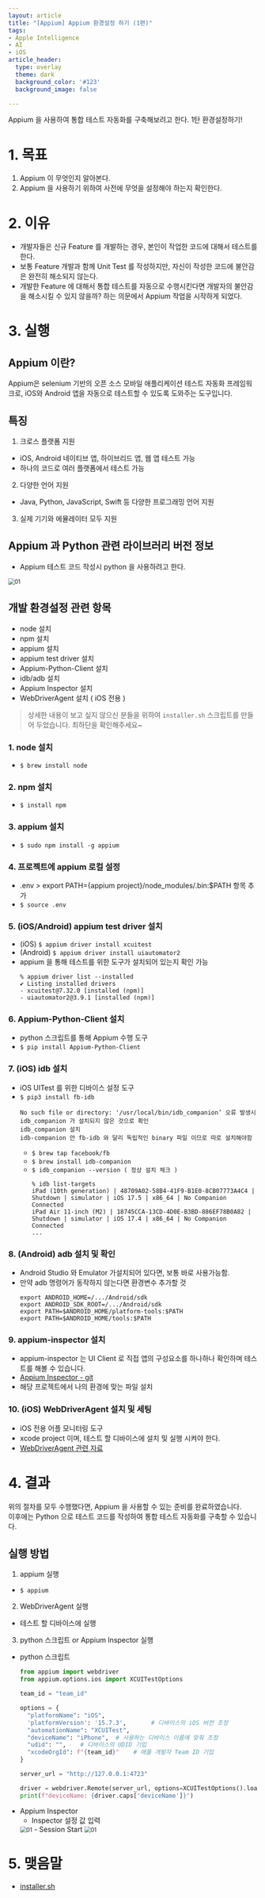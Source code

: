 ```yaml
---
layout: article
title: "[Appium] Appium 환경설정 하기 (1편)" 
tags:
- Apple Intelligence
- AI
- iOS
article_header:
  type: overlay
  theme: dark
  background_color: '#123'
  background_image: false

---
```


Appium 을 사용하여 통합 테스트 자동화를 구축해보려고 한다. 1탄 환경설정하기!

<!--more-->

# 1. 목표
1. Appium 이 무엇인지 알아본다.
2. Appium 을 사용하기 위하여 사전에 무엇을 설정해야 하는지 확인한다. 

# 2. 이유
- 개발자들은 신규 Feature 를 개발하는 경우, 본인이 작업한 코드에 대해서 테스트를 한다. 
- 보통 Feature 개발과 함께 Unit Test 를 작성하지만, 자신이 작성한 코드에 불안감은 완전히 해소되지 않는다.
- 개발한 Feature 에 대해서 통합 테스트를 자동으로 수행시킨다면 개발자의 불안감을 해소시킬 수 있지 않을까? 하는 의문에서 Appium 작업을 시작하게 되었다. 

# 3. 실행

## Appium 이란?
Appium은 selenium 기반의 오픈 소스 모바일 애플리케이션 테스트 자동화 프레임워크로, iOS와 Android 앱을 자동으로 테스트할 수 있도록 도와주는 도구입니다.

## 특징
1. 크로스 플랫폼 지원
  - iOS, Android 네이티브 앱, 하이브리드 앱, 웹 앱 테스트 가능
  - 하나의 코드로 여러 플랫폼에서 테스트 가능

2. 다양한 언어 지원
  - Java, Python, JavaScript, Swift 등 다양한 프로그래밍 언어 지원

3. 실제 기기와 에뮬레이터 모두 지원

## Appium 과 Python 관련 라이브러리 버전 정보
- Appium 테스트 코드 작성시 python 을 사용하려고 한다. 

<img src="https://github.com/gwonii/gwonii.github.io/blob/master/img/2025-03-03-Appium-Settings-Image/appium_1.png?raw=true" alt="01" style="zoom: 80%;" />

## 개발 환경설정 관련 항목
- node 설치
- npm 설치
- appium 설치
- appium test driver 설치
- Appium-Python-Client 설치
- idb/adb 설치
- Appium Inspector 설치
- WebDriverAgent 설치 ( iOS 전용 )

> 상세한 내용이 보고 싶지 않으신 분들을 위하여 `installer.sh` 스크립트를 만들어 두었습니다. 
> 최하단을 확인해주세요~

### 1. node 설치
- `$ brew install node`

### 2. npm 설치
- `$ install npm`

### 3. appium 설치
- `$ sudo npm install -g appium`

### 4. 프로젝트에 appium 로컬 설정
- .env > export PATH={appium project}/node_modules/.bin:$PATH 항목 추가
- `$ source .env`

### 5. (iOS/Android) appium test driver 설치
- (iOS) `$ appium driver install xcuitest`
- (Android) `$ appium driver install uiautomator2`
- appium 을 통해 테스트를 위한 도구가 설치되어 있는지 확인 가능
  ```shell
  % appium driver list --installed
  ✔ Listing installed drivers
  - xcuitest@7.32.0 [installed (npm)]
  - uiautomator2@3.9.1 [installed (npm)]
  ```

### 6. Appium-Python-Client 설치
- python 스크립트를 통해 Appium 수행 도구
- `$ pip install Appium-Python-Client`

### 7. (iOS) idb 설치
- iOS UITest 를 위한 디바이스 설정 도구
- `$ pip3 install fb-idb`
  ```shell
  No such file or directory: '/usr/local/bin/idb_companion’ 오류 발생시
  idb_companion 가 설치되지 않은 것으로 확인
  idb_companion 설치
  idb-companion 안 fb-idb 와 달리 독립적인 binary 파일 이므로 따로 설치해야함
  ```
  - `$ brew tap facebook/fb`
  - `$ brew install idb-companion`
  - `$ idb_companion --version ( 정상 설치 체크 )`
    ```shell
    % idb list-targets 
    iPad (10th generation) | 48709A02-58B4-41F9-B1E0-8CB07773A4C4 | Shutdown | simulator | iOS 17.5 | x86_64 | No Companion Connected
    iPad Air 11-inch (M2) | 18745CCA-13CD-4D0E-B3BD-886EF78B0A82 | Shutdown | simulator | iOS 17.4 | x86_64 | No Companion Connected
    ...
    ```

### 8. (Android) adb 설치 및 확인
- Android Studio 와 Emulator 가설치되어 있다면, 보통 바로 사용가능함.
- 만약 adb 명령어가 동작하지 않는다면 환경변수 추가할 것
  ```shell
  export ANDROID_HOME=/.../Android/sdk
  export ANDROID_SDK_ROOT=/.../Android/sdk
  export PATH=$ANDROID_HOME/platform-tools:$PATH
  export PATH=$ANDROID_HOME/tools:$PATH
  ```

### 9. appium-inspector 설치
- appium-inspector 는 UI Client 로 직접 앱의 구성요소를 하나하나 확인하며 테스트를 해볼 수 있습니다.
- [Appium Inspector - git](https://github.com/appium/appium-inspector/releases)
- 해당 프로젝트에서 나의 환경에 맞는 파일 설치

### 10. (iOS) WebDriverAgent 설치 및 세팅
- iOS 전용 어플 모니터링 도구
- xcode project 이며, 테스트 할 디바이스에 설치 및 실행 시켜야 한다.
- [WebDriverAgent 관련 자료](https://blog.naver.com/wooy0ng/223473944904)


# 4. 결과
위의 절차를 모두 수행했다면, Appium 을 사용할 수 있는 준비를 완료하였습니다. 
<br>
이후에는 Python 으로 테스트 코드를 작성하여 통합 테스트 자동화를 구축할 수 있습니다. 

## 실행 방법
1. appium 실행
  - `$ appium`
2. WebDriverAgent 실행
  - 테스트 할 디바이스에 실행
3. python 스크립트 or Appium Inspector 실행
  - python 스크립트
    ```python
    from appium import webdriver
    from appium.options.ios import XCUITestOptions

    team_id = "team_id"

    options = {
      "platformName": "iOS",
      'platformVersion': '15.7.3',       # 디바이스의 iOS 버전 조정
      "automationName": "XCUITest",
      "deviceName": "iPhone",  # 사용하는 디바이스 이름에 맞춰 조정
      "udid": "",    # 디바이스의 UDID 기입
      "xcodeOrgId": f"{team_id}"    # 애플 개발자 Team ID 기입
    }

    server_url = "http://127.0.0.1:4723"

    driver = webdriver.Remote(server_url, options=XCUITestOptions().load_capabilities(options))
    print(f"deviceName: {driver.caps['deviceName']}")
    ```
  - Appium Inspector
    - Inspector 설정 값 입력
    <img src="https://github.com/gwonii/gwonii.github.io/blob/master/img/2025-03-03-Appium-Settings-Image/appium_2.png?raw=true" alt="01" style="zoom: 80%;" />
    - Session Start
    <img src="https://github.com/gwonii/gwonii.github.io/blob/master/img/2025-03-03-Appium-Settings-Image/appium_3.png?raw=true" alt="01" style="zoom: 80%;" />

# 5. 맺음말
- [installer.sh](...)